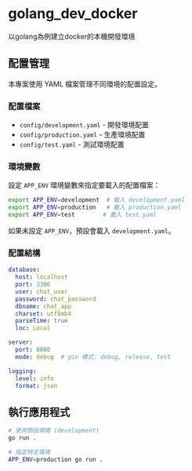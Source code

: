 # golang_dev_docker

以golang為例建立docker的本機開發環境

## 配置管理

本專案使用 YAML 檔案管理不同環境的配置設定。

### 配置檔案

- `config/development.yaml` - 開發環境配置
- `config/production.yaml` - 生產環境配置  
- `config/test.yaml` - 測試環境配置

### 環境變數

設定 `APP_ENV` 環境變數來指定要載入的配置檔案：

```bash
export APP_ENV=development  # 載入 development.yaml
export APP_ENV=production   # 載入 production.yaml
export APP_ENV=test        # 載入 test.yaml
```

如果未設定 `APP_ENV`，預設會載入 `development.yaml`。

### 配置結構

```yaml
database:
  host: localhost
  port: 3306
  user: chat_user
  password: chat_password
  dbname: chat_app
  charset: utf8mb4
  parseTime: true
  loc: Local

server:
  port: 8080
  mode: debug  # gin 模式: debug, release, test

logging:
  level: info
  format: json
```

## 執行應用程式

```bash
# 使用預設環境 (development)
go run .

# 指定特定環境
APP_ENV=production go run .
```
